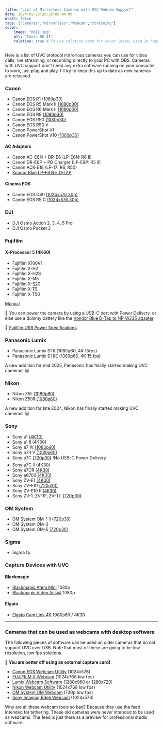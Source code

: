 ```yaml
---
title: "List of Mirrorless Cameras with UVC Webcam Support"
date: 2024-05-25T20:20:00-04:00
draft: false
tags: ["Cameras","Mirrorless","Webcam","Streaming"]
cover:
    image: "R6II.jpg"
    alt: "Canon R6 II"
    relative: true # To use relative path for cover image, used in hugo Page-bundles
---
```


Here is a list of UVC protocol mirrorless cameras you can use for video calls, live streaming, or recording directly to your PC with OBS. Cameras with UVC support don't need any extra software running on your computer to work, just plug and play. I'll try to keep this up to date as new cameras are released.

### Canon

- Canon EOS R1 [(1080p30)](https://cam.start.canon/en/C018/manual/html/UG-06_Network_0300.html)
- Canon EOS R5 Mark II [(1080p30)](https://cam.start.canon/en/C017/manual/html/UG-06_Network_0300.html)
- Canon EOS R6 Mark II [(1080p30)](https://cam.start.canon/en/C012/manual/html/UG-08_Set-up_0310.html)
- Canon EOS R8 [(1080p30)](https://cam.start.canon/en/C013/manual/html/UG-08_Set-up_0270.html)
- Canon EOS R50 [(1080p30)](https://cam.start.canon/en/C011/manual/html/UG-09_Set-up_0230.html)
- Canon EOS R50 V
- Canon PowerShot V1
- Canon PowerShot V10 [(1080p30)](https://cam.start.canon/en/C014/manual/html/UG-05_Set-up_0180.html)

#### AC Adapters
- Canon AC-E6N +  DR-E6 (LP-E6N: R6 II)
- Canon DR-E6P + PD Charger (LP-E6P: R5 II)
- Canon ACK-E18 (LP-17: R8, R50)
- [Kondor Blue LP-E6 NH D-TAP](https://kondorblue.com/products/d-tap-to-canon-lpe6-dummy-battery-cable)

#### Cinema EOS

- Canon EOS C80 [(1024x576 30p)](https://www.usa.canon.com/support/p/eos-c80)
- Canon EOS R5 C [(1024x576 30p)](https://www.usa.canon.com/support/p/eos-r5-c)

### DJI

- DJI Osmo Action 2, 3, 4, 5 Pro
- DJI Osmo Pocket 3

### Fujifilm

#### X-Processor 5 (4K60)

- Fujifilm X100VI
- Fujifilm X-H2 
- Fujifilm X-H2S
- Fujifilm X-M5
- Fujifilm X-S20
- Fujifilm X-T5
- Fujifilm X-T50

[Manual](https://fujifilm-dsc.com/en/manual/x-h2_connection/overview_usage/webcam/index.html)

📝 You can power the camera by using a USB-C port with Power Delivery, or else use a dummy battery like the [Kondor Blue D-Tap to NP-W235 adapter](https://kondorblue.com/products/d-tap-to-fuji-npw235-dummy-battery-cable).

🔌 [Fujifilm USB Power Specifications](https://digitalcamera-support-en.fujifilm.com/digitalcameraengpcdetail?aid=000003635&p=a065i00000975qpAAA&wd=charging)

### Panasonic Lumix

- Panasonic Lumix S1 II (1080p60, 4K 15fps)
- Panasonic Lumix S1 IIE (1080p60, 4K 15 fps)

A new addition for mid 2025, Panasonic has finally started making UVC cameras! 😀

### Nikon

- Nikon Z5II [(1080p60)](https://onlinemanual.nikonimglib.com/z5II/en/video_usb_streaming_uvc_uac_51.html)
- Nikon Z50II [(1080p60)](https://onlinemanual.nikonimglib.com/z50II/en/19-08.html)

A new addition for late 2024, Nikon has finally started making UVC cameras! 😀

### Sony

- Sony a1 [(4K30)](https://helpguide.sony.net/ilc/2420/v1/en/contents/211h_usb_streaming.html)
- Sony a1 II (4K30)
- Sony a7 IV [(1080p60)](https://helpguide.sony.net/ilc/2110/v1/en/contents/TP1000660156.html)
- Sony a7R V [(1080p60)](https://helpguide.sony.net/ilc/2230/v1/en/contents/TP1000669419.html)
- Sony a7C [(720p30)](https://helpguide.sony.net/ilc/2020/v1/en/contents/TP1000553122.html) ❗No USB-C Power Delivery
- Sony a7C II [(4K30)](https://helpguide.sony.net/ilc/2360/v1/en/contents/211h_usb_streaming.html)
- Sony a7CR [(4K30)](https://helpguide.sony.net/ilc/2370/v1/en/contents/211h_usb_streaming.html)
- Sony a6700 [(4K30)](https://helpguide.sony.net/ilc/2320/v1/en/contents/211h_usb_streaming.html)
- Sony ZV-E1 [(4K30)](https://helpguide.sony.net/ilc/2310/v1/en/contents/211h_usb_streaming.html)
- Sony ZV-E10 [(720p30)](https://helpguide.sony.net/ilc/2070/v1/en/contents/TP1000201566.html)
- Sony ZV-E10 II [(4K30)](https://helpguide.sony.net/ilc/2430/v1/en/contents/211h_usb_streaming.html)
- Sony ZV-1, ZV-1F, ZV-1 II [(720p30)](https://helpguide.sony.net/dc/2310/v1/en/contents/202h_usb_streaming.html)

### OM System

- OM System OM-1 II [(720p30)](https://learnandsupport.getolympus.com/sites/default/files/media/files/2024/01/OM-1Mk2_ENU_00.pdf)
- OM System OM-3 
- OM System OM-5 [(720p30)](https://learnandsupport.getolympus.com/sites/default/files/media/files/2022/10/OM-5_ENU_00.pdf)

### Sigma

- Sigma fp

### Capture Devices with UVC

#### Blackmagic
- [Blackmagic Atem Mini](https://www.blackmagicdesign.com/products/atemmini) 1080p
- [Blackmagic Video Assist](https://www.blackmagicdesign.com/ca/products/blackmagicvideoassist) 1080p

#### Elgato
- [Elgato Cam Link 4K](https://www.elgato.com/ca/en/p/cam-link-4k) 1080p60 / 4K30

---

### Cameras that can be used as webcams with desktop software

The following pieces of software can be used on older cameras that do not support UVC over USB. Note that most of these are going to be low resolution, low fps solutions. 

**📝 You are better off using an external capture card!**

- [Canon EOS Webcam Utility](https://www.usa.canon.com/cameras/eos-webcam-utility) (1024x576)
- [FUJIFILM X Webcam](https://fujifilm-x.com/en-ca/products/software/x-webcam/) (1024x768 low fps)
- [Lumix Webcam Software](https://www.panasonic.com/global/consumer/lumix/lumix_webcam_software.html) (1280x960 or 1280x720)
- [Nikon Webcam Utility](https://downloadcenter.nikonimglib.com/en/products/548/Webcam_Utility.html) (1024x768 low fps)
- [OM System OM Webcam](https://download.omsystem.com/pages/webcambeta/en/index.html) (720p low fps)
- [Sony Imaging Edge Webcam](https://support.d-imaging.sony.co.jp/app/webcam/en/) (1024x576)

Why are all these webcam tools so bad? Because they use the feed intended for tethering. These old cameras were never intended to be used as webcams. The feed is just there as a preview for professional studio software.
